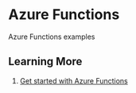 # Azure Functions
Azure Functions  examples

## Learning More

1. [Get started with Azure Functions](https://docs.microsoft.com/en-us/azure/azure-functions/)